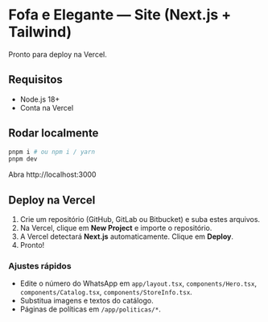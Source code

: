 
# Fofa e Elegante — Site (Next.js + Tailwind)

Pronto para deploy na Vercel.

## Requisitos
- Node.js 18+
- Conta na Vercel

## Rodar localmente
```bash
pnpm i # ou npm i / yarn
pnpm dev
```

Abra http://localhost:3000

## Deploy na Vercel
1. Crie um repositório (GitHub, GitLab ou Bitbucket) e suba estes arquivos.
2. Na Vercel, clique em **New Project** e importe o repositório.
3. A Vercel detectará **Next.js** automaticamente. Clique em **Deploy**.
4. Pronto!

### Ajustes rápidos
- Edite o número do WhatsApp em `app/layout.tsx`, `components/Hero.tsx`, `components/Catalog.tsx`, `components/StoreInfo.tsx`.
- Substitua imagens e textos do catálogo.
- Páginas de políticas em `/app/politicas/*`.
